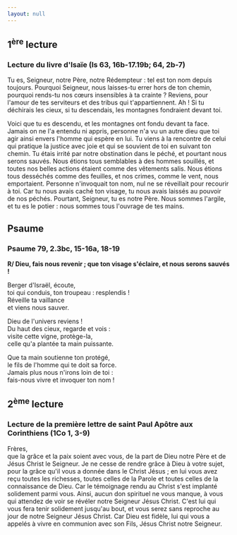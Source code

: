 ```yaml
---
layout: null
---
```

## 1<sup>ère</sup> lecture

### Lecture du livre d'Isaïe (Is 63, 16b-17.19b; 64, 2b-7)

Tu es, Seigneur, notre Père, notre Rédempteur : tel est ton nom depuis toujours. Pourquoi Seigneur, nous laisses-tu errer hors de ton chemin, pourquoi rends-tu nos cœurs insensibles à ta crainte ? Reviens, pour l'amour de tes serviteurs et des tribus qui t'appartiennent. Ah ! Si tu déchirais les cieux, si tu descendais, les montagnes fondraient devant toi.

Voici que tu es descendu, et les montagnes ont fondu devant ta face. Jamais on ne l'a entendu ni appris, personne n'a vu un autre dieu que toi agir ainsi envers l'homme qui espère en lui. Tu viens à la rencontre de celui qui pratique la justice avec joie et qui se souvient de toi en suivant ton chemin. Tu étais irrité par notre obstination dans le péché, et pourtant nous serons sauvés. Nous étions tous semblables à des hommes souillés, et toutes nos belles actions étaient comme des vêtements salis. Nous étions tous desséchés comme des feuilles, et nos crimes, comme le vent, nous emportaient. Personne n'invoquait ton nom, nul ne se réveillait pour recourir à toi. Car tu nous avais caché ton visage, tu nous avais laissés au pouvoir de nos péchés. Pourtant, Seigneur, tu es notre Père. Nous sommes l'argile, et tu es le potier : nous sommes tous l'ouvrage de tes mains.

## Psaume

### Psaume 79, 2.3bc, 15-16a, 18-19

**R/ Dieu, fais nous revenir ; que ton visage s'éclaire, et nous serons sauvés !**

Berger d'Israël, écoute,  
toi qui conduis, ton troupeau : resplendis !  
Réveille ta vaillance  
et viens nous sauver.  

Dieu de l'univers reviens !  
Du haut des cieux, regarde et vois :  
visite cette vigne, protège-la,  
celle qu'a plantée ta main puissante.  

Que ta main soutienne ton protégé,  
le fils de l'homme qui te doit sa force.  
Jamais plus nous n'irons loin de toi :  
fais-nous vivre et invoquer ton nom !

## 2<sup>ème</sup> lecture

### Lecture de la première lettre de saint Paul Apôtre aux Corinthiens (1Co 1, 3-9)

Frères,  
que la grâce et la paix soient avec vous, de la part de Dieu notre Père et de Jésus Christ le Seigneur. Je ne cesse de rendre grâce à Dieu à votre sujet, pour la grâce qu'il vous a donnée dans le Christ Jésus ; en lui vous avez reçu toutes les richesses, toutes celles de la Parole et toutes celles de la connaissance de Dieu. Car le témoignage rendu au Christ s'est implanté solidement parmi vous. Ainsi, aucun don spirituel ne vous manque, à vous qui attendez de voir se révéler notre Seigneur Jésus Christ. C'est lui qui vous fera tenir solidement jusqu'au bout, et vous serez sans reproche au jour de notre Seigneur Jésus Christ. Car Dieu est fidèle, lui qui vous a appelés à vivre en communion avec son Fils, Jésus Christ notre Seigneur.
